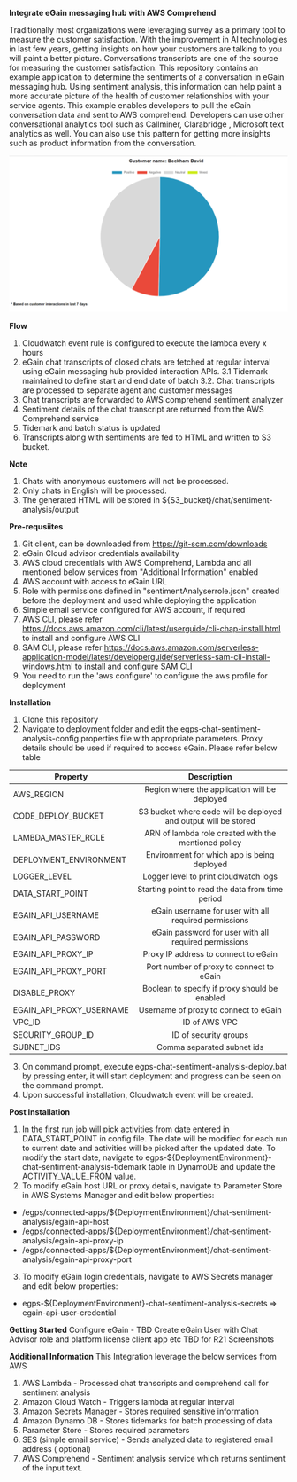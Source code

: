 **Integrate eGain messaging hub with AWS Comprehend**

Traditionally most organizations were leveraging survey as a primary tool to measure the customer satisfaction. With the improvement in AI technologies in last few years, getting insights on how your customers are talking to you will paint a better picture. Conversations transcripts are one of the source for measuring the customer satisfaction. This repository contains an example application to determine the sentiments of a conversation in eGain messaging hub. Using sentiment analysis, this information can help paint a more accurate picture of the health of customer relationships with your service agents. This example enables developers to pull the eGain conversation data and sent to AWS comprehend. Developers can use other conversational analytics tool such as Callminer, Clarabridge , Microsoft text analytics as well. You can also use this pattern for getting more insights such as product information from the conversation. 

![setimentAnalyserOutput](.github/images/sampleCustomerOutput.PNG)

**Flow** 
1. Cloudwatch event rule is configured to execute the lambda every x hours
2. eGain chat transcripts of closed chats are fetched at regular interval using eGain messaging hub provided interaction APIs. 
3.1 Tidemark maintained to define start and end date of batch
3.2. Chat transcripts are processed to separate agent and customer messages
4. Chat transcripts are forwarded to AWS comprehend sentiment analyzer
5. Sentiment details of the chat transcript are returned from the AWS Comprehend service
6. Tidemark and batch status is updated
7. Transcripts along with sentiments are fed to HTML and written to S3 bucket.

**Note**
1. Chats with anonymous customers will not be processed.
2. Only chats in English will be processed.
3. The generated HTML will be stored in ${S3_bucket}/chat/sentiment-analysis/output

**Pre-requsiites**
1. Git client, can be downloaded from https://git-scm.com/downloads
2. eGain Cloud advisor credentials availability 
3. AWS cloud credentials with AWS Comprehend, Lambda and all mentioned below services from "Additional Information" enabled
4. AWS account with access to eGain URL
5. Role with permissions defined in "sentimentAnalyserrole.json" created before the deployment and used while deploying the application
6. Simple email service configured for AWS account, if required
7. AWS CLI, please refer https://docs.aws.amazon.com/cli/latest/userguide/cli-chap-install.html to install and configure AWS CLI
8. SAM CLI, please refer https://docs.aws.amazon.com/serverless-application-model/latest/developerguide/serverless-sam-cli-install-windows.html to install and configure SAM CLI
9. You need to run the 'aws configure' to configure the aws profile for deployment

**Installation**
1. Clone this repository
2. Navigate to deployment folder and edit the egps-chat-sentiment-analysis-config.properties file with appropriate parameters. Proxy details should be used if required   to access eGain. Please refer below table
  
  | Property        | Description |
  | ------------- |:-------------:|
  | AWS_REGION    | Region where the application will be deployed |
  | CODE_DEPLOY_BUCKET | S3 bucket where code will be deployed and output will be stored |
  | LAMBDA_MASTER_ROLE | ARN of lambda role created with the mentioned policy      |
  | DEPLOYMENT_ENVIRONMENT | Environment for which app is being deployed |
  | LOGGER_LEVEL | Logger level to print cloudwatch logs |
  | DATA_START_POINT | Starting point to read the data from time period |
  | EGAIN_API_USERNAME | eGain username for user with all required permissions |
  | EGAIN_API_PASSWORD | eGain password for user with all required permissions |
  | EGAIN_API_PROXY_IP | Proxy IP address to connect to eGain|
  | EGAIN_API_PROXY_PORT | Port number of proxy to connect to eGain|
  | DISABLE_PROXY | Boolean to specify if proxy should be enabled |
  | EGAIN_API_PROXY_USERNAME | Username of proxy to connect to eGain |
  | VPC_ID | ID of AWS VPC |
  | SECURITY_GROUP_ID | ID of security groups |
  | SUBNET_IDS | Comma separated subnet ids |
  
3. On command prompt, execute egps-chat-sentiment-analysis-deploy.bat by pressing enter, it will start deployment and progress can be seen on the command prompt.
4. Upon successful installation, Cloudwatch event will be created.

**Post Installation**
1. In the first run job will pick activities from date entered in DATA_START_POINT in config file. The date will be modified for each run to current date and        activities will be picked after the updated date. To modify the start date, navigate to egps-${DeploymentEnvironment}-chat-sentiment-analysis-tidemark table in DynamoDB and update the ACTIVITY_VALUE_FROM value.
2. To modify eGain host URL or proxy details, navigate to Parameter Store in AWS Systems Manager and edit below properties:
  * /egps/connected-apps/${DeploymentEnvironment}/chat-sentiment-analysis/egain-api-host
  * /egps/connected-apps/${DeploymentEnvironment}/chat-sentiment-analysis/egain-api-proxy-ip
  * /egps/connected-apps/${DeploymentEnvironment}/chat-sentiment-analysis/egain-api-proxy-port
3. To modify eGain login credentials, navigate to AWS Secrets manager and edit below properties:
  * egps-${DeploymentEnvironment}-chat-sentiment-analysis-secrets => egain-api-user-credential

**Getting Started**
Configure eGain  - TBD
Create eGain User with Chat Advisor role and platform license
client app etc TBD for R21   Screenshots 

**Additional Information**
This Integration leverage the below services from AWS
1. AWS Lambda - Processed chat transcripts and comprehend call for sentiment analysis
2. Amazon Cloud Watch  - Triggers lambda at regular interval
3. Amazon Secrets Manager - Stores required sensitive information 
4. Amazon Dynamo DB  - Stores tidemarks for batch processing of data
5. Parameter Store - Stores required parameters
6. SES (simple email service) - Sends analyzed data to registered email address ( optional)
7. AWS Comprehend - Sentiment analysis service which returns sentiment of the input text. 
